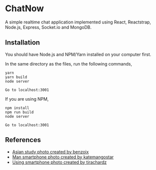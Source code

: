 # ChatNow

A simple realtime chat application implemented using React, Reactstrap, Node.js, Express, Socket.io and MongoDB.

## Installation

You should have Node.js and NPM/Yarn installed on your computer first.

In the same directory as the files, run the following commands,
```
yarn
yarn build
node server

Go to localhost:3001
```

If you are using NPM,
```
npm install
npm run build
node server

Go to localhost:3001
```

## References
* [Asian study photo created by benzoix](www.freepik.com/photos/asian-study)
* [Man smartphone photo created by katemangostar](www.freepik.com/photos/man-smartphone )
* [Using smartphone photo created by tirachardz](www.freepik.com/photos/using-smartphone)
